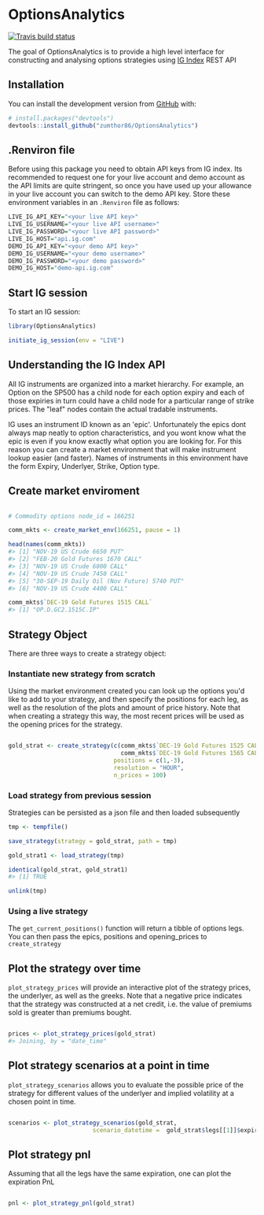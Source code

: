 
<!-- README.md is generated from README.Rmd. Please edit that file -->
OptionsAnalytics
================

<!-- badges: start -->
[![Travis build status](https://travis-ci.org/zumthor86/OptionsAnalytics.svg?branch=master)](https://travis-ci.org/zumthor86/OptionsAnalytics) <!-- badges: end -->

The goal of OptionsAnalytics is to provide a high level interface for constructing and analysing options strategies using [IG Index](https://www.ig.com/uk/welcome-page) REST API

Installation
------------

You can install the development version from [GitHub](https://github.com/) with:

``` r
# install.packages("devtools")
devtools::install_github("zumthor86/OptionsAnalytics")
```

.Renviron file
--------------

Before using this package you need to obtain API keys from IG index. Its recommended to request one for your live account and demo account as the API limits are quite stringent, so once you have used up your allowance in your live account you can switch to the demo API key. Store these environment variables in an `.Renviron` file as follows:

``` r
LIVE_IG_API_KEY="<your live API key>" 
LIVE_IG_USERNAME="<your live API username>" 
LIVE_IG_PASSWORD="<your live API password>" 
LIVE_IG_HOST="api.ig.com" 
DEMO_IG_API_KEY="<your demo API key>" 
DEMO_IG_USERNAME="<your demo username>" 
DEMO_IG_PASSWORD="<your demo password>" 
DEMO_IG_HOST="demo-api.ig.com"
```

Start IG session
----------------

To start an IG session:

``` r
library(OptionsAnalytics)

initiate_ig_session(env = "LIVE")
```

Understanding the IG Index API
------------------------------

All IG instruments are organized into a market hierarchy. For example, an Option on the SP500 has a child node for each option expiry and each of those expiries in turn could have a child node for a particular range of strike prices. The "leaf" nodes contain the actual tradable instruments.

IG uses an instrument ID known as an 'epic'. Unfortunately the epics dont always map neatly to option characteristics, and you wont know what the epic is even if you know exactly what option you are looking for. For this reason you can create a market environment that will make instrument lookup easier (and faster). Names of instruments in this environment have the form Expiry, Underlyer, Strike, Option type.

Create market enviroment
------------------------

``` r

# Commodity options node_id = 166251

comm_mkts <- create_market_env(166251, pause = 1)

head(names(comm_mkts))
#> [1] "NOV-19 US Crude 6650 PUT"                 
#> [2] "FEB-20 Gold Futures 1670 CALL"            
#> [3] "NOV-19 US Crude 6000 CALL"                
#> [4] "NOV-19 US Crude 7450 CALL"                
#> [5] "30-SEP-19 Daily Oil (Nov Future) 5740 PUT"
#> [6] "NOV-19 US Crude 4400 CALL"

comm_mkts$`DEC-19 Gold Futures 1515 CALL`
#> [1] "OP.D.GC2.1515C.IP"
```

Strategy Object
---------------

There are three ways to create a strategy object:

### Instantiate new strategy from scratch

Using the market environment created you can look up the options you'd like to add to your strategy, and then specify the positions for each leg, as well as the resolution of the plots and amount of price history. Note that when creating a strategy this way, the most recent prices will be used as the opening prices for the strategy.

``` r

gold_strat <- create_strategy(c(comm_mkts$`DEC-19 Gold Futures 1525 CALL`,
                                comm_mkts$`DEC-19 Gold Futures 1565 CALL`),
                              positions = c(1,-3),
                              resolution = "HOUR",
                              n_prices = 100)
```

### Load strategy from previous session

Strategies can be persisted as a json file and then loaded subsequently

``` r
tmp <- tempfile()

save_strategy(strategy = gold_strat, path = tmp)

gold_strat1 <- load_strategy(tmp)

identical(gold_strat, gold_strat1)
#> [1] TRUE

unlink(tmp)
```

### Using a live strategy

The `get_current_positions()` function will return a tibble of options legs. You can then pass the epics, positions and opening\_prices to `create_strategy`

Plot the strategy over time
---------------------------

`plot_strategy_prices` will provide an interactive plot of the strategy prices, the underlyer, as well as the greeks. Note that a negative price indicates that the strategy was constructed at a net credit, i.e. the value of premiums sold is greater than premiums bought.

``` r

prices <- plot_strategy_prices(gold_strat)
#> Joining, by = "date_time"
```

Plot strategy scenarios at a point in time
------------------------------------------

`plot_strategy_scenarios` allows you to evaluate the possible price of the strategy for different values of the underlyer and implied volatility at a chosen point in time.

``` r

scenarios <- plot_strategy_scenarios(gold_strat, 
                        scenario_datetime =  gold_strat$legs[[1]]$expiry-lubridate::days(20))
```

Plot strategy pnl
-----------------

Assuming that all the legs have the same expiration, one can plot the expiration PnL

``` r

pnl <- plot_strategy_pnl(gold_strat)
```
